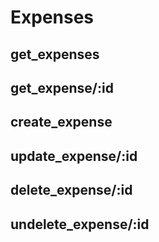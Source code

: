 # Expenses

## get_expenses

## get_expense/:id

## create_expense

## update_expense/:id

## delete_expense/:id

## undelete_expense/:id

